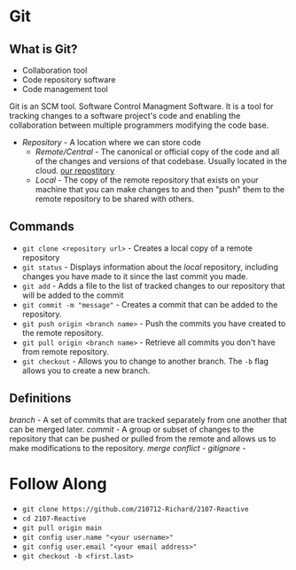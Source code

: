 # Git

## What is Git?

* Collaboration tool
* Code repository software
* Code management tool

Git is an SCM tool. Software Control Managment Software. It is a tool for tracking changes to a software project's code and enabling the collaboration between multiple programmers modifying the code base.

* *Repository* - A location where we can store code
  * *Remote/Central* - The canonical or official copy of the code and all of the changes and versions of that codebase. Usually located in the cloud. [our repostitory](https://github.com/210712-Richard/2107-Reactive)
  * *Local* - The copy of the remote repository that exists on your machine that you can make changes to and then "push" them to the remote repository to be shared with others.
  
## Commands
* `git clone <repository url>` - Creates a local copy of a remote repository
* `git status` - Displays information about the *local* repository, including changes you have made to it since the last commit you made.
* `git add` - Adds a file to the list of tracked changes to our repository that will be added to the commit
* `git commit -m "message"` - Creates a commit that can be added to the repository.
* `git push origin <branch name>` - Push the commits you have created to the remote repository.
* `git pull origin <branch name>` - Retrieve all commits you don't have from remote repository.
* `git checkout` - Allows you to change to another branch. The `-b` flag allows you to create a new branch.

## Definitions
*branch* - A set of commits that are tracked separately from one another that can be merged later.
*commit* - A group or subset of changes to the repository that can be pushed or pulled from the remote and allows us to make modifications to the repository.
*merge conflict* -
*gitignore* - 


# Follow Along
* `git clone https://github.com/210712-Richard/2107-Reactive`
* `cd 2107-Reactive`
* `git pull origin main`
* `git config user.name "<your username>"`
* `git config user.email "<your email address>"`
* `git checkout -b <first.last>`